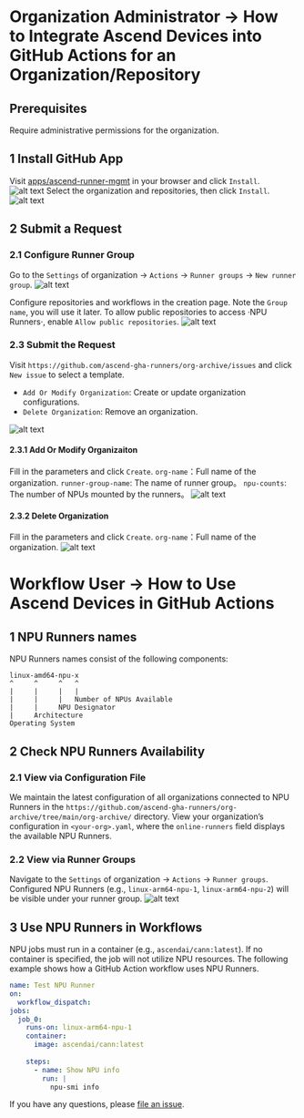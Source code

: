 # Organization Administrator → How to Integrate Ascend Devices into GitHub Actions for an Organization/Repository
## Prerequisites
Require administrative permissions for the organization.

## 1 Install GitHub App
Visit [apps/ascend-runner-mgmt][1] in your browser and click `Install`.
![alt text](assets/user-manual-zh/image-3.png)
Select the organization and repositories, then click `Install`.
![alt text](assets/user-manual-zh/image-5.png)

## 2 Submit a Request

### 2.1 Configure Runner Group
Go to the `Settings` of organization → `Actions` → `Runner groups` → `New runner group`.
![alt text](assets/user-manual-zh/image-8.png)

Configure repositories and workflows in the creation page. Note the `Group name`, you will use it later.
To allow public repositories to access ·NPU Runners·, enable `Allow public repositories`.
![alt text](assets/user-manual-zh/image-4.png)

### 2.3 Submit the Request
Visit `https://github.com/ascend-gha-runners/org-archive/issues` and click `New issue` to select a template.

- `Add Or Modify Organization`: Create or update organization configurations.
- `Delete Organization`: Remove an organization.

![alt text](assets/user-manual-zh/image-10.png)
#### 2.3.1 Add Or Modify Organizaiton
Fill in the parameters and click `Create`.
`org-name`：Full name of the organization.
`runner-group-name`: The name of runner group。
`npu-counts`: The number of NPUs mounted by the runners。
![alt text](assets/user-manual-zh/image-15.png)
#### 2.3.2 Delete Organization
Fill in the parameters and click `Create`.
`org-name`：Full name of the organization.
![alt text](assets/user-manual-zh/image-13.png)

# Workflow User → How to Use Ascend Devices in GitHub Actions
## 1 NPU Runners names
NPU Runners names consist of the following components:
```
linux-amd64-npu-x
^     ^     ^   ^
|     |     |   |
|     |     |   Number of NPUs Available
|     |     NPU Designator
|     Architecture
Operating System
```

## 2 Check NPU Runners Availability
### 2.1 View via Configuration File
We maintain the latest configuration of all organizations connected to NPU Runners in the `https://github.com/ascend-gha-runners/org-archive/tree/main/org-archive/` directory. View your organization’s configuration in `<your-org>.yaml`, where the `online-runners` field displays the available NPU Runners.

### 2.2 View via Runner Groups
Navigate to the `Settings` of organization → `Actions` → `Runner groups`. Configured NPU Runners (e.g., `linux-arm64-npu-1`, `linux-arm64-npu-2`) will be visible under your runner group.
![alt text](assets/user-manual-zh/image-7.png)

## 3 Use NPU Runners in Workflows
NPU jobs must run in a container (e.g., `ascendai/cann:latest`). If no container is specified, the job will not utilize NPU resources.
The following example shows how a GitHub Action workflow uses NPU Runners.
```yaml
name: Test NPU Runner
on:
  workflow_dispatch:
jobs:
  job_0:
    runs-on: linux-arm64-npu-1
    container:
      image: ascendai/cann:latest
      
    steps:
      - name: Show NPU info
        run: |
          npu-smi info
```

If you have any questions, please [file an issue](https://github.com/ascend-gha-runners/docs/issues).


[1]: https://github.com/apps/ascend-runner-mgmt